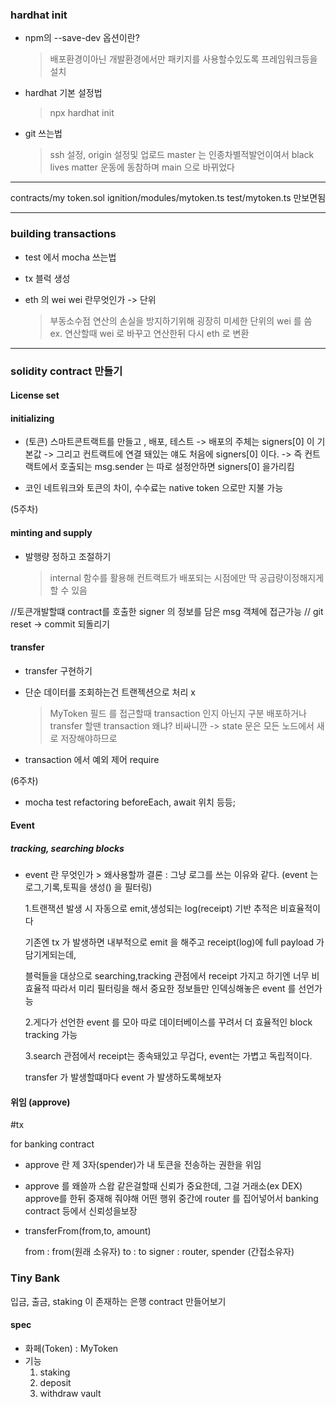 ### hardhat init

- npm의 --save-dev 옵션이란?

  > 배포환경이아닌 개발환경에서만 패키지를 사용할수있도록 프레임워크등을 설치

- hardhat 기본 설정법

  > npx hardhat init

- git 쓰는법
  > ssh 설정, origin 설정및 업로드
  > master 는 인종차별적발언이여서 black lives matter 운동에 동참하며 main 으로 바뀌었다

---

contracts/my token.sol
ignition/modules/mytoken.ts
test/mytoken.ts
만보면됨

---

### building transactions

- test 에서 mocha 쓰는법

- tx 블럭 생성

- eth 의 wei wei 란무엇인가 -> 단위
  > 부동소수점 연산의 손실을 방지하기위해 굉장히 미세한 단위의 wei 를 씀
  > ex. 연산할때 wei 로 바꾸고 연산한뒤 다시 eth 로 변환

---

### solidity contract 만들기

#### License set

#### initializing

- (토큰) 스마트콘트랙트를 만들고 , 배포, 테스트
  -> 배포의 주체는 signers[0] 이 기본값
  -> 그리고 컨트랙트에 연결 돼있는 얘도 처음에 signers[0] 이다.
  -> 즉 컨트랙트에서 호출되는 msg.sender 는 따로 설정안하면 signers[0] 을가리킴

- 코인 네트워크와 토큰의 차이, 수수료는 native token 으로만 지불 가능

(5주차)

#### minting and supply

- 발행량 정하고 조절하기
  > internal 함수를 활용해 컨트랙트가 배포되는 시점에만 딱 공급량이정해지게 할 수 있음

//토큰개발할떄 contract를 호출한 signer 의 정보를 담은 msg 객체에 접근가능
// git reset -> commit 되돌리기

#### transfer

- transfer 구현하기

- 단순 데이터를 조회하는건 트랜젝션으로 처리 x

  > MyToken 필드 를 접근할때 transaction 인지 아닌지 구분
  > 배포하거나 transfer 할땐 transaction
  > 왜냐? 비싸니깐 -> state 문은 모든 노드에서 새로 저장해야하므로

- transaction 에서 예외 제어 require

(6주차)

- mocha test refactoring
  beforeEach, await 위치 등등;

#### Event

##### tracking, searching blocks

- event 란 무엇인가 > 왜사용할까
  결론 : 그냥 로그를 쓰는 이유와 같다.
  (event 는 로그,기록,토픽을 생성() 을 필터링)

  1.트랜잭션 발생 시 자동으로 emit,생성되는 log(receipt) 기반 추적은 비효율적이다

  기존엔 tx 가 발생하면 내부적으로 emit 을 해주고
  receipt(log)에 full payload 가 담기게되는데,

  블럭들을 대상으로 searching,tracking 관점에서 receipt 가지고 하기엔 너무 비효율적
  따라서 미리 필터링을 해서 중요한 정보들만 인덱싱해놓은 event 를 선언가능

  2.게다가 선언한 event 를 모아 따로 데이터베이스를 꾸려서 더 효율적인 block tracking 가능

  3.search 관점에서 receipt는 종속돼있고 무겁다, event는 가볍고 독립적이다.

  transfer 가 발생할떄마다 event 가 발생하도록해보자

#### 위임 (approve)

#tx

for banking contract

- approve 란
  제 3자(spender)가 내 토큰을 전송하는 권한을 위임

- approve 를 왜쓸까
  스왑 같은걸할때 신뢰가 중요한데, 그걸 거래소(ex DEX) approve를 한뒤 중재해 줘야해
  어떤 행위 중간에 router 를 집어넣어서 banking contract 등에서 신뢰성을보장

- transferFrom(from,to, amount)

  from : from(원래 소유자)
  to : to
  signer : router, spender (간접소유자)

### Tiny Bank

입금, 출금, staking 이 존재하는 은행 contract 만들어보기

#### spec

- 화페(Token) : MyToken
- 기능
  1. staking
  2. deposit
  3. withdraw vault
